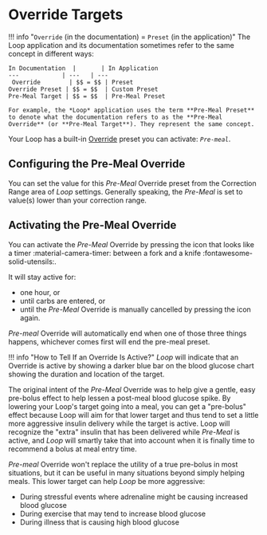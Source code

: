 
# Override Targets

!!! info "`Override` (in the documentation) = `Preset` (in the application)"
    The Loop application and its documentation sometimes refer to the same concept in different ways:
    
    In Documentation  |       | In Application
    ---            | ---   | ---
     Override        | $$ = $$ | Preset
    Override Preset | $$ = $$  | Custom Preset
    Pre-Meal Target | $$ = $$  | Pre-Meal Preset
        
    For example, the *Loop* application uses the term **Pre-Meal Preset** to denote what the documentation refers to as the **Pre-Meal Override** (or **Pre-Meal Target**). They represent the same concept.

Your Loop has a built-in [Override](https://loopkit.github.io/loopdocs/operation/features/overrides/) preset you can activate: *`Pre-meal`*.   
## Configuring the Pre-Meal Override

You can set the value for this *Pre-Meal* Override preset from the Correction Range area of *Loop* settings. Generally speaking, the *Pre-Meal* is set to value(s) lower than your correction range. 

## Activating the Pre-Meal Override

You can activate the *Pre-Meal* Override by pressing the icon that looks like a timer :material-camera-timer: between a f&#8203;ork and a knife :fontawesome-solid-utensils:.

It  will stay active for:  

* one hour, or
* until carbs are entered, or 
* until the *Pre-Meal* Override is manually cancelled by pressing the icon again.

*Pre-meal* Override will automatically end when one of those three things happens, whichever comes first will end the pre-meal preset.

!!! info "How to Tell If an Override Is Active?"
     *Loop* will indicate that an Override is active by showing a darker blue bar on the blood glucose chart showing the duration and location of the target.
 
The original intent of the *Pre-Meal* Override was to help give a gentle, easy pre-bolus effect to help lessen a post-meal blood glucose spike. By lowering your Loop's target going into a meal, you can get a "pre-bolus" effect because Loop will aim for that lower target and thus tend to set a little more aggressive insulin delivery while the target is active. Loop will recognize the "extra" insulin that has been delivered while *Pre-Meal* is active, and *Loop* will smartly take that into account when it is finally time to recommend a bolus at meal entry time.

*Pre-meal* Override won't replace the utility of a true pre-bolus in most situations, but it can be useful in many situations beyond simply helping meals. This lower target can help *Loop* be more aggressive:

* During stressful events where adrenaline might be causing increased blood glucose
* During exercise that may tend to increase blood glucose
* During illness that is causing high blood glucose
